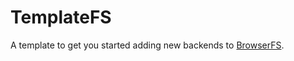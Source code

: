 # TemplateFS

A template to get you started adding new backends to [BrowserFS][].

[browserfs]: https://github.com/jvilk/BrowserFS
